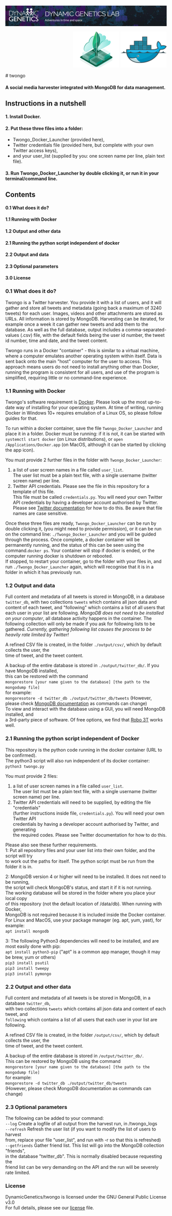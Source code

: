 
<p align="center">
   <a href="https://dynamicgenetics.org/"><img src="img/dynamic_genetics_banner.jpg"></a> 
</p>
<p align="right">
  <a href="https://www.mongodb.com/"><img src="img/mongo_logo.png" width="144" height="112" /></a> 
  <a href="https://www.docker.com/"><img src="img/docker_logo.png" width="144" height="112" /></a> 
</p>
# twongo

#### A social media harvester integrated with MongoDB for data management.

## Instructions in a nutshell
#### 1. Install Docker.
#### 2. Put these three files into a folder:
  * Twongo_Docker_Launcher (provided here),
  * Twitter credentials file (provided here, but complete with your own Twitter access keys),  
  * and your user_list (supplied by you: one screen name per line, plain text file).
#### 3. Run Twongo_Docker_Launcher by double clicking it, or run it in your terminal/command line.

## Contents
#### 0.1 What does it do?  
#### 1.1 Running with Docker
#### 1.2 Output and other data
#### 2.1 Running the python script independent of docker
#### 2.2 Output and data
#### 2.3 Optional parameters
#### 3.0 License

### 0.1 What does it do?
Twongo is a Twitter harvester. You provide it with a list of users, and it will gather and store all tweets and metadata (going back a maximum of 3240 tweets) for each user. Images, videos and other attachments are stored as URLs. All information is stored by MongoDB. Harvesting can be iterated, for example once a week it can gather new tweets and add them to the database. As well as the full database, output includes a comma-separated-values (.csv) file, with the default fields being the user id number, the tweet id number, time and date, and the tweet content.

Twongo runs in a Docker "container" - this is similar to a virtual machine, where a computer emulates another operating system within itself. Data is sent back onto the main "host" computer for the user to access. This approach means users do not need to install anything other than Docker, running the program is consistent for all users, and use of the program is simplified, requiring little or no command-line experience.


### 1.1 Running with Docker

Twongo's software requirement is [Docker](https://docs.docker.com/install/). Please look up the most up-to-date way of installing for your operating system. At time of writing, running Docker in Windows 10+ requires emulation of a Linux OS, so please follow guides for that.

To run within a docker container, save the file `Twongo_Docker_Launcher` and place it in a folder. Docker must be running: if it is not, it can be started with `systemctl start docker` (on Linux distributions), or `open /Applications/Docker.app` (on MacOS, although it can be started by clicking the app icon).

You must provide 2 further files in the folder with `Twongo_Docker_Launcher`:
1. a list of user screen names in a file called `user_list`.\
The user list must be a plain text file, with a single username (twitter screen name) per line.
2. Twitter API credentials. Please see the file in this repository for a template of this file.\
This file must be called `credentials.py`. You will need your own Twitter API credentials by having a developer account authorised by Twitter. Please see [Twitter documentation](developer.twitter.com/en/apply-for-access.html) for how to do this. Be aware that file names are case sensitive.

Once these three files are ready, `Twongo_Docker_Launcher` can be run by double clicking it, (you might need to provide permission), or it can be run on the command line: `./Twongo_Docker_Launcher` and you will be guided through the process. Once complete, a docker container will be permanently running, and the status of this can be seen using the command.`docker ps`. Your container will stop if docker is ended, or the computer running docker is shutdown or rebooted.\
If stopped, to restart your container, go to the folder with your files in, and run `./Twongo_Docker_Launcher` again, which will recognise that it is in a folder in which it has previously run.

### 1.2 Output and data
Full content and metadata of all tweets is stored in MongoDB, in a database `twitter_db`, with two collections `tweets` which contains all json data and content of each tweet, and "following" which contains a list of all users that each user in your list are following. *MongoDB does not need to be installed on your computer*, all database activity happens in the container.
The following collection will only be made if you ask for following lists to be gathered. *Currently, gathering following list causes the process to be heavily rate limited by Twitter!*

A refined CSV file is created, in the folder `./output/csv/`, which by default collects the user, the\
time of tweet, and the tweet content.

A backup of the entire database is stored in `./output/twitter_db/`. If you have MongoDB installed,\
this can be restored with the command\
`mongorestore [your name given to the database] [the path to the mongodump file]`\
for example:\
`mongoresotore -d twitter_db ./output/twitter_db/tweets`
(However, please check [MongoDB documentation](https://docs.mongodb.com/manual/) as commands can change)\
To view and interact with the database using a GUI, you will need MongoDB installed, and\
a 3rd-party piece of software. Of free options, we find that [Robo 3T](https://robomongo.org/) works well.

### 2.1 Running the python script independent of Docker
This repository is the python code running in the docker container (URL to be confirmed).\
The python3 script will also run independent of its docker container:\
`python3 twongo.py`

You must provide 2 files:
1. a list of user screen names in a file called `user_list`.\
The user list must be a plain text file, with a single username (twitter screen name) per line.
2. Twitter API credentials will need to be supplied, by editing the file "credentials"\
(further instructions inside file, `credentials.py`). You will need your own Twitter API\
credentials by having a developer account authorised by Twitter, and generating\
the required codes. Please see Twitter documentation for how to do this.

Please also see these further requirements.\
1: Put all repository files and your user list into their own folder, and the script will try\
to work out the paths for itself. The python script must be run from the folder it is in.

2: MongoDB version 4 or higher will need to be installed. It does not need to be running,\
the script will check MongoDB's status, and start it if it is not running.\
The working database will be stored in the folder where you place your local copy\
of this repository (not the default location of /data/db). When running with Docker,\
MongoDB is not required because it is included inside the Docker container.\
For Linux and MacOS, use your package manager (eg. apt, yum, yast), for example:\
`apt install mongodb`

3: The following Python3 dependencies will need to be installed, and are most easily done with pip:\
`apt install python3-pip` ("apt" is a common app manager, though it may be brew, yum or others)\
`pip3 install psutil`\
`pip3 install tweepy`\
`pip3 install pymongo`

### 2.2 Output and other data
Full content and metadata of all tweets is be stored in MongoDB, in a database `twitter_db`,\
with two collections `tweets` which contains all json data and content of each tweet, and\
`following` which contains a list of all users that each user in your list are following.

A refined CSV file is created, in the folder `/output/csv/`, which by default collects the user, the\
time of tweet, and the tweet content.

A backup of the entire database is stored in `/output/twitter_db/`.\
This can be restored by MongoDB using the command\
`mongorestore [your name given to the database] [the path to the mongodump file]`\
for example:\
`mongorestore -d twitter_db ./output/twitter_db/tweets`\
(However, please check MongoDB documentation as commands can change)

### 2.3 Optional parameters  
The following can be added to your command:\
`--log`           Create a logfile of all output from the harvest run, in /twongo_logs\
`--refresh`       Refresh the user list (if you want to modify the list of users to harvest\
                    from, replace your file "user_list", and run with -r so that this is refreshed)\
`--getfriends`    Gather friend list. This list will go into the MongoDB collection "friends",\
                    in the database "twitter_db". This is normally disabled because requesting the\
                    friend list can be very demanding on the API and the run will be severely rate limited.

### License
DynamicGenetics/twongo is licensed under the GNU General Public License v3.0\
For full details, please see our [license](https://github.com/DynamicGenetics/twongo/LICENSE) file.
